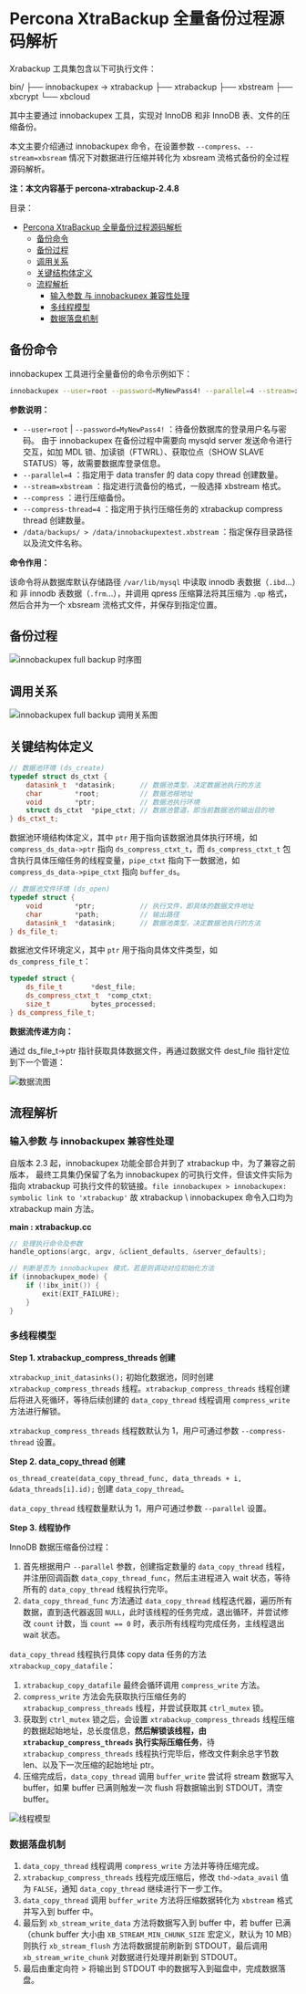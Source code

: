 # Percona XtraBackup 全量备份过程源码解析

Xrabackup 工具集包含以下可执行文件：

bin/
├── innobackupex -> xtrabackup
├── xtrabackup
├── xbstream
├── xbcrypt
└── xbcloud

其中主要通过 innobackupex 工具，实现对 InnoDB 和非 InnoDB 表、文件的压缩备份。

本文主要介绍通过 innobackupex 命令，在设置参数 `--compress`、`--stream=xbsream` 情况下对数据进行压缩并转化为 xbsream 流格式备份的全过程源码解析。

**注：本文内容基于 percona-xtrabackup-2.4.8**

目录：

- [Percona XtraBackup 全量备份过程源码解析](#percona-xtrabackup-全量备份过程源码解析)
  - [备份命令](#备份命令)
  - [备份过程](#备份过程)
  - [调用关系](#调用关系)
  - [关键结构体定义](#关键结构体定义)
  - [流程解析](#流程解析)
    - [输入参数 与 innobackupex 兼容性处理](#输入参数-与-innobackupex-兼容性处理)
    - [多线程模型](#多线程模型)
    - [数据落盘机制](#数据落盘机制)

## 备份命令

innobackupex 工具进行全量备份的命令示例如下：

```bash
innobackupex --user=root --password=MyNewPass4! --parallel=4 --stream=xbstream --compress --compress-thread=4 /data/backups/ > /data/innobackupextest.xbstream
```

**参数说明：**

* `--user=root` | `--password=MyNewPass4!` ：待备份数据库的登录用户名与密码。
  由于 innobackupex 在备份过程中需要向 mysqld server 发送命令进行交互，如加 MDL 锁、加读锁（FTWRL）、获取位点（SHOW SLAVE STATUS）等，故需要数据库登录信息。
* `--parallel=4` ：指定用于 data transfer 的 data copy thread 创建数量。
* `--stream=xbstream` ：指定进行流备份的格式，一般选择 xbstream 格式。
* `--compress` ：进行压缩备份。
* `--compress-thread=4` ：指定用于执行压缩任务的 xtrabackup compress thread 创建数量。
* `/data/backups/ > /data/innobackupextest.xbstream` ：指定保存目录路径以及流文件名称。

**命令作用：**

该命令将从数据库默认存储路径 `/var/lib/mysql` 中读取 innodb 表数据（`.ibd`...）和 非 innodb 表数据（`.frm`...），并调用 qpress 压缩算法将其压缩为 `.qp` 格式，然后合并为一个 xbsream 流格式文件，并保存到指定位置。

## 备份过程

![innobackupex full backup 时序图](https://i.loli.net/2021/04/10/JZkwHeO2v1f567D.png)

## 调用关系

![innobackupex full backup 调用关系图](https://i.loli.net/2021/04/12/4GLpnjbJNh5mdfu.png)

## 关键结构体定义

```cpp
// 数据池环境 (ds_create)
typedef struct ds_ctxt {
	datasink_t	*datasink; 	    // 数据池类型，决定数据池执行的方法
	char 		*root;          // 数据池根地址
	void		*ptr;           // 数据池执行环境
	struct ds_ctxt	*pipe_ctxt; // 数据池管道，即当前数据池的输出目的地
} ds_ctxt_t;
```

数据池环境结构体定义，其中 `ptr` 用于指向该数据池具体执行环境，如 `compress_ds_data->ptr` 指向 `ds_compress_ctxt_t`，而 `ds_compress_ctxt_t` 包含执行具体压缩任务的线程变量，`pipe_ctxt` 指向下一数据池，如 `compress_ds_data->pipe_ctxt` 指向 `buffer_ds`。

```cpp
// 数据池文件环境 (ds_open)
typedef struct {
	void		*ptr;           // 执行文件，即具体的数据文件地址
	char		*path;          // 输出路径
	datasink_t	*datasink;      // 数据池类型，决定数据池执行的方法
} ds_file_t;
```

数据池文件环境定义，其中 `ptr` 用于指向具体文件类型，如 `ds_compress_file_t`：

```cpp
typedef struct {
	ds_file_t		*dest_file;
	ds_compress_ctxt_t	*comp_ctxt;
	size_t			bytes_processed;
} ds_compress_file_t;
```

**数据流传递方向：**

通过 ds_file_t->ptr 指针获取具体数据文件，再通过数据文件 dest_file 指针定位到下一个管道：

![数据流图](https://i.loli.net/2021/04/12/BbPwzFmi9qOMWCG.png)

## 流程解析

### 输入参数 与 innobackupex 兼容性处理

自版本 2.3 起，innobackupex 功能全部合并到了 xtrabackup 中，为了兼容之前版本，
最终工具集仍保留了名为 innobackupex 的可执行文件，但该文件实际为指向 xtrabackup 可执行文件的软链接。`file innobackupex > innobackupex: symbolic link to 'xtrabackup'`
故 xtrabackup \ innobackupex 命令入口均为 xtrabackup main 方法。

**main : xtrabackup.cc**

```cpp
// 处理执行命令及参数
handle_options(argc, argv, &client_defaults, &server_defaults);

// 判断是否为 innobackupex 模式，若是则调动对应初始化方法
if (innobackupex_mode) {
    if (!ibx_init()) {
        exit(EXIT_FAILURE);
    }
}
```

### 多线程模型

**Step 1\. xtrabackup_compress_threads 创建**

`xtrabackup_init_datasinks();` 初始化数据池，同时创建 `xtrabackup_compress_threads` 线程。`xtrabackup_compress_threads` 线程创建后将进入死循环，等待后续创建的 `data_copy_thread` 线程调用 `compress_write` 方法进行解锁。

`xtrabackup_compress_threads` 线程数默认为 1，用户可通过参数 `--compress-thread` 设置。

**Step 2\. data_copy_thread 创建**

`os_thread_create(data_copy_thread_func, data_threads + i, &data_threads[i].id);` 创建 `data_copy_thread`。

`data_copy_thread` 线程数量默认为 1，用户可通过参数 `--parallel` 设置。

**Step 3\. 线程协作**

InnoDB 数据压缩备份过程：

1. 首先根据用户 `--parallel` 参数，创建指定数量的 `data_copy_thread` 线程，并注册回调函数 `data_copy_thread_func`，然后主进程进入 wait 状态，等待所有的 `data_copy_thread` 线程执行完毕。
2. `data_copy_thread_func` 方法通过 `data_copy_thread` 线程迭代器，遍历所有数据，直到迭代器返回 `NULL`，此时该线程的任务完成，退出循环，并尝试修改 `count` 计数，当 `count == 0` 时，表示所有线程均完成任务，主线程退出 wait 状态。

`data_copy_thread` 线程执行具体 copy data 任务的方法 `xtrabackup_copy_datafile`：

1. `xtrabackup_copy_datafile` 最终会循环调用 `compress_write` 方法。
2. `compress_write` 方法会先获取执行压缩任务的 `xtrabackup_compress_threads` 线程，并尝试获取其 `ctrl_mutex` 锁。
3. 获取到 `ctrl_mutex` 锁之后，会设置 `xtrabackup_compress_threads` 线程压缩的数据起始地址，总长度信息，**然后解锁该线程，由 `xtrabackup_compress_threads` 执行实际压缩任务**，待 `xtrabackup_compress_threads` 线程执行完毕后，修改文件剩余总字节数 len、以及下一次压缩的起始地址 ptr。
4. 压缩完成后，`data_copy_thread` 调用 `buffer_write` 尝试将 stream 数据写入 buffer，如果 buffer 已满则触发一次 flush 将数据输出到 STDOUT，清空 buffer。

![线程模型](https://i.loli.net/2021/04/12/QnUq3dzLax8JsEF.png)

### 数据落盘机制

1. `data_copy_thread` 线程调用 `compress_write` 方法并等待压缩完成。
2. `xtrabackup_compress_threads` 线程完成压缩后，修改 `thd->data_avail` 值为 `FALSE`，通知 `data_copy_thread` 继续进行下一步工作。
3. `data_copy_thread` 调用 `buffer_write` 方法将压缩数据转化为 `xbstream` 格式并写入到 buffer 中。
4. 最后到 `xb_stream_write_data` 方法将数据写入到 buffer 中，若 buffer 已满（chunk buffer 大小由 `XB_STREAM_MIN_CHUNK_SIZE` 宏定义，默认为 10 MB）则执行 `xb_stream_flush` 方法将数据提前刷新到 STDOUT，最后调用 `xb_stream_write_chunk` 对数据进行处理并刷新到 STDOUT。
5. 最后由重定向符 > 将输出到 STDOUT 中的数据写入到磁盘中，完成数据落盘。
